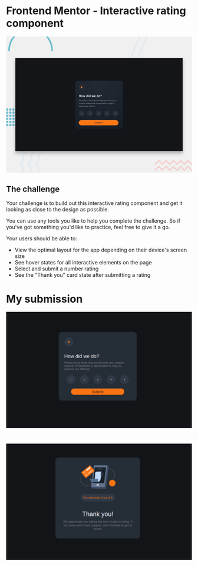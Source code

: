 # Frontend Mentor - Interactive rating component

![Design preview for the Interactive rating component coding challenge](./design/desktop-preview.jpg)



## The challenge

Your challenge is to build out this interactive rating component and get it looking as close to the design as possible.

You can use any tools you like to help you complete the challenge. So if you've got something you'd like to practice, feel free to give it a go.

Your users should be able to:

- View the optimal layout for the app depending on their device's screen size
- See hover states for all interactive elements on the page
- Select and submit a number rating
- See the "Thank you" card state after submitting a rating

# My submission
![screenshot](images/image.png)

#
![screenshot](images/image%20copy.png)
